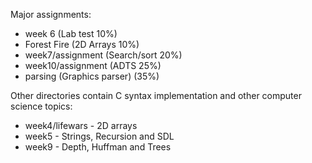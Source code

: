 Major assignments:
* week 6 (Lab test 10%)
* Forest Fire (2D Arrays 10%)
* week7/assignment (Search/sort 20%)
* week10/assignment (ADTS 25%)
* parsing (Graphics parser) (35%)

Other directories contain C syntax implementation and other computer science topics:
* week4/lifewars - 2D arrays
* week5 - Strings, Recursion and SDL
* week9 - Depth, Huffman and Trees
